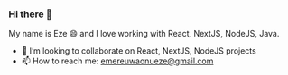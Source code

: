### Hi there 👋

My name is Eze 😄 and I love working with React, NextJS, NodeJS, Java.

- 👯 I’m looking to collaborate on React, NextJS, NodeJS projects
- 📫 How to reach me: emereuwaonueze@gmail.com

<!--
**ezemery/ezemery** is a ✨ _special_ ✨ repository because its `README.md` (this file) appears on your GitHub profile.

Here are some ideas to get you started:

- 🔭 I’m currently working on ...
- 🌱 I’m currently learning ...
- 👯 I’m looking to collaborate on ...
- 🤔 I’m looking for help with ...
- 💬 Ask me about ...
- 📫 How to reach me: ...
- 😄 Pronouns: ...
- ⚡ Fun fact: ...
-->
